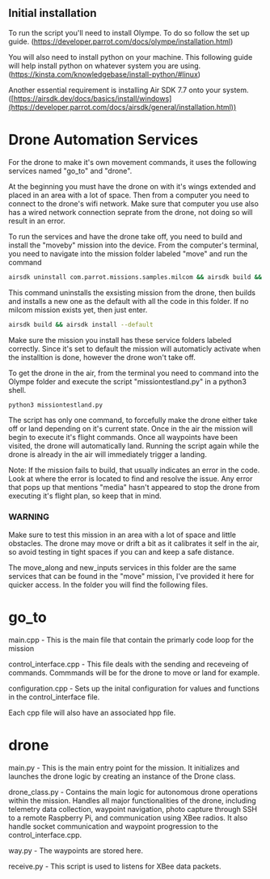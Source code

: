 ## Initial installation

To run the script you'll need to install Olympe. To do so follow the set up guide. (https://developer.parrot.com/docs/olympe/installation.html)

You will also need to install python on your machine. This following guide will help install python on whatever system you are using. (https://kinsta.com/knowledgebase/install-python/#linux)

Another essential requirement is installing Air SDK 7.7 onto your system. ([https://airsdk.dev/docs/basics/install/windows](https://developer.parrot.com/docs/airsdk/general/installation.html))

# Drone Automation Services
For the drone to make it's own movement commands, it uses the following services named "go_to" and "drone".

At the beginning you must have the drone on with it's wings extended and placed in an area with a lot of space. Then from a computer you need to connect to the drone's wifi network. Make sure that computer you use also has a wired network connection seprate from the drone, not doing so will result in an error.

To run the services and have the drone take off, you need to build and install the "moveby" mission into the device. From the computer's terminal, you need to navigate into the mission folder labeled "move" and run the command

```bash
airsdk uninstall com.parrot.missions.samples.milcom && airsdk build && airsdk install --default
```
This command uninstalls the exsisting mission from the drone, then builds and installs a new one as the default with all the code in this folder. If no milcom mission exists yet, then just enter.
```bash
airsdk build && airsdk install --default 
```
Make sure the mission you install has these service folders labeled correctly. Since it's set to default the mission will automaticly activate when the installtion is done, however the drone won't take off.

To get the drone in the air, from the terminal you need to command into the Olympe folder and execute the script "missiontestland.py" in a python3 shell.
```bash
python3 missiontestland.py
```
The script has only one command, to forcefully make the drone either take off or land depending on it's current state. Once in the air the mission will begin to execute it's flight commands. Once all waypoints have been visited, the drone will automatically land. Running the script again while the drone is already in the air will immediately trigger a landing.

Note: If the mission fails to build, that usually indicates an error in the code. Look at where the error is located to find and resolve the issue. Any error that pops up that mentions "media" hasn't appeared to stop the drone from executing it's flight plan, so keep that in mind.

### WARNING

Make sure to test this mission in an area with a lot of space and little obstacles. The drone may move or drift a bit as it calibrates it self in the air, so avoid testing in tight spaces if you can and keep a safe distance.

The move_along and new_inputs services in this folder are the same services that can be found in the "move" mission, I've provided it here for quicker access. In the folder you will find the following files.
# go_to

main.cpp - This is the main file that contain the primarly code loop for the mission

control_interface.cpp - This file deals with the sending and receveing of commands. Commmands will be for the drone to move or land for example.

configuration.cpp - Sets up the inital configuration for values and functions in the control_interface file.

Each cpp file will also have an associated hpp file.

# drone
main.py - This is the main entry point for the mission. It initializes and launches the drone logic by creating an instance of the Drone class.

drone_class.py - Contains the main logic for autonomous drone operations within the mission. Handles all major functionalities of the drone, including telemetry data collection, waypoint navigation, photo capture through SSH to a remote Raspberry Pi, and communication using XBee radios. It also handle socket communication and waypoint progression to the control_interface.cpp.

way.py - The waypoints are stored here.

receive.py - This script is used to listens for XBee data packets.